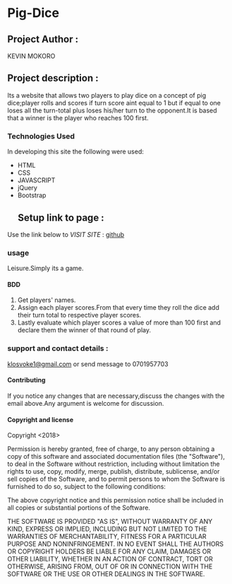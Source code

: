 # Pig-Dice

## Project Author :

KEVIN MOKORO

## Project description :

 Its a website that allows two players to play dice on a concept of pig dice;player rolls and scores if turn score aint equal to 1 but if equal to one loses all the turn-total plus loses his/her turn to the opponent.It is based that a winner is the player who reaches 100 first.

### Technologies Used

In developing this site the following were used:

-   HTML
-   CSS
-   JAVASCRIPT
-   jQuery
-   Bootstrap
    ## Setup link to page :

Use the link below to _VISIT SITE_ : [github](https://kevinmokoro.github.io/Pig-Dice/.)

### usage

Leisure.Simply its a game.

#### BDD

1.  Get players' names.
2.  Assign each player scores.From that every time they roll the dice add their turn total to respective player scores.
3.  Lastly evaluate which player scores a value of more than 100 first and declare them the winner of that round of play.

### support and contact details :

klosvoke1@gmail.com or send message to 0701957703

#### Contributing

If you notice any changes that are necessary,discuss the changes with the email above.Any argument is welcome for discussion.

#### Copyright and license

Copyright &lt;2018> <KEVIN MOKORO>

Permission is hereby granted, free of charge, to any person obtaining a copy of this software and associated documentation files (the "Software"), to deal in the Software without restriction, including without limitation the rights to use, copy, modify, merge, publish, distribute, sublicense, and/or sell copies of the Software, and to permit persons to whom the Software is furnished to do so, subject to the following conditions:

The above copyright notice and this permission notice shall be included in all copies or substantial portions of the Software.

THE SOFTWARE IS PROVIDED "AS IS", WITHOUT WARRANTY OF ANY KIND, EXPRESS OR IMPLIED, INCLUDING BUT NOT LIMITED TO THE WARRANTIES OF MERCHANTABILITY, FITNESS FOR A PARTICULAR PURPOSE AND NONINFRINGEMENT. IN NO EVENT SHALL THE AUTHORS OR COPYRIGHT HOLDERS BE LIABLE FOR ANY CLAIM, DAMAGES OR OTHER LIABILITY, WHETHER IN AN ACTION OF CONTRACT, TORT OR OTHERWISE, ARISING FROM, OUT OF OR IN CONNECTION WITH THE SOFTWARE OR THE USE OR OTHER DEALINGS IN THE SOFTWARE.
